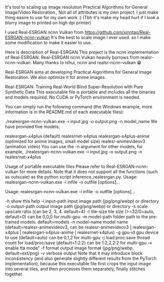 It's tool to scaling up image resolution Practical Algorithms for General Image/Video Restoration., 
Not all of attributes is my own project. I just make thing easire to use for my own work :) 
(Tbh it's make my head hurt if I look a blurry image to printed on high dpi printer)

I used Real-ESRGAN ncnn Vulkan from 
https://github.com/xinntao/Real-ESRGAN-ncnn-vulkan 
It's the best to scale image I ever used.
so I make some modification to make it easier to use.

Here is description of Real-ESRGAN
This project is the ncnn implementation of Real-ESRGAN. Real-ESRGAN ncnn Vulkan heavily borrows 
from realsr-ncnn-vulkan. Many thanks to nihui, ncnn and realsr-ncnn-vulkan 😁

Real-ESRGAN aims at developing Practical Algorithms for General Image Restoration. 
We also optimize it for anime images.

Real-ESRGAN: Training Real-World Blind Super-Resolution with Pure Synthetic Data
This executable file is portable and includes all the binaries and models required. No CUDA or PyTorch environment is needed.

You can simply run the following command (the Windows example, more information is in the README.md of each executable files):

./realesrgan-ncnn-vulkan.exe -i input.jpg -o output.png -n model_name
We have provided five models:

realesrgan-x4plus (default)
realesrnet-x4plus
realesrgan-x4plus-anime (optimized for anime images, small model size)
realesr-animevideov3 (animation video)
You can use the -n argument for other models, for example, ./realesrgan-ncnn-vulkan.exe -i input.jpg -o output.png -n realesrnet-x4plus

Usage of portable executable files
Please refer to Real-ESRGAN-ncnn-vulkan for more details.
Note that it does not support all the functions (such as outscale) as the python script inference_realesrgan.py.
Usage: realesrgan-ncnn-vulkan.exe -i infile -o outfile [options]...

Usage: realesrgan-ncnn-vulkan.exe -i infile -o outfile [options]...

  -h                   show this help
  -i input-path        input image path (jpg/png/webp) or directory
  -o output-path       output image path (jpg/png/webp) or directory
  -s scale             upscale ratio (can be 2, 3, 4. default=4)
  -t tile-size         tile size (>=32/0=auto, default=0) can be 0,0,0 for multi-gpu
  -m model-path        folder path to the pre-trained models. default=models
  -n model-name        model name (default=realesr-animevideov3, can be realesr-animevideov3 | realesrgan-x4plus | realesrgan-x4plus-anime | realesrnet-x4plus)
  -g gpu-id            gpu device to use (default=auto) can be 0,1,2 for multi-gpu
  -j load:proc:save    thread count for load/proc/save (default=1:2:2) can be 1:2,2,2:2 for multi-gpu
  -x                   enable tta mode"
  -f format            output image format (jpg/png/webp, default=ext/png)
  -v                   verbose output
Note that it may introduce block inconsistency (and also generate slightly different results from the PyTorch implementation), 
because this executable file first crops the input image into several tiles, and then processes them separately, 
finally stitches together.
